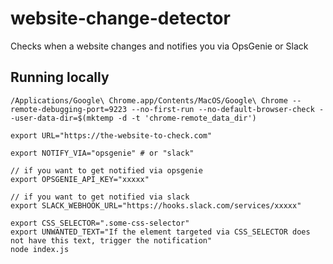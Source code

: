# website-change-detector

Checks when a website changes and notifies you via OpsGenie or Slack

## Running locally 

    /Applications/Google\ Chrome.app/Contents/MacOS/Google\ Chrome --remote-debugging-port=9223 --no-first-run --no-default-browser-check --user-data-dir=$(mktemp -d -t 'chrome-remote_data_dir')

    export URL="https://the-website-to-check.com"

    export NOTIFY_VIA="opsgenie" # or "slack"
    
    // if you want to get notified via opsgenie
    export OPSGENIE_API_KEY="xxxxx"

    // if you want to get notified via slack
    export SLACK_WEBHOOK_URL="https://hooks.slack.com/services/xxxxx"

    export CSS_SELECTOR=".some-css-selector"
    export UNWANTED_TEXT="If the element targeted via CSS_SELECTOR does not have this text, trigger the notification"
    node index.js

